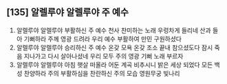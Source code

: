 ## [135] 알렐루야 알렐루야 주 예수

1) 알렐루야 알렐루야 부활하신 주 예수 천사 찬미하는 노래 우렁차게 들리네 산과 들아 기뻐하라 주께 영광 드려라 우리 예수 부활하여 만민 구원하셨다  
2) 알렐루야 알렐루야 승리하신 주 예수 온갖 모욕 온갖 조소 끝내 참으셨도다 잠시 죽음 지나가고 다시 살아나셨네 우리 모두 주의 영광 기뻐 노래 부르자   
3) 알렐루야 알렐루야 아침 햇살 떠올라 어둔 계곡 비추시니 밝은 세상 되었다 모든 백성 찬양하라 주의 부활하심을 찬란하신 주의 모습 영원무궁 빛나리
